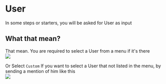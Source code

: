 # User
In some steps or starters, you will be asked for User as input

## What that mean?
That mean. You are required to select a User from a menu if it's there\
![](https://i.imgur.com/GjTtRg1.png)

Or Select `Custom` If you want to select a User that not listed in the menu, by sending a mention of him like this\
![](https://i.imgur.com/1A5rRzU.png)
